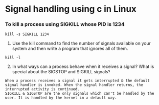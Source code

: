 # Signal handling using c in Linux
### To kill a process using SIGKILL whose PID is 1234
```
kill -s SIGKILL 1234 
```
1. Use the kill command to find the number of signals available on your system and then write a program that ignores all of them.
```
kill -l
```
2. In what ways can a process behave when it receives a signal? What is special about the SIGSTOP and SIGKILL signals?
```
When a process receives a signal it gets interrupted & the default signal handler is invoked. When the signal handler returns, the interrupted activity is continued.
SIGKILL & SIGSTOP are the only signals which can't be handled by the user. It is handled by the kernel in a default way.
```
